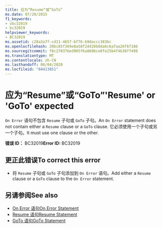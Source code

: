 ```yaml
---
title: 应为“Resume”或“GoTo”
ms.date: 07/20/2015
f1_keywords:
- vbc32019
- bc32019
helpviewer_keywords:
- BC32019
ms.assetid: c28a3a7f-cd11-4657-bf76-b9daccc383bc
ms.openlocfilehash: 20bc85f369e8a58f2d426b8da6c6afaa26f6f186
ms.sourcegitcommit: f8c270376ed905f6a8896ce0fe25b4f4b38ff498
ms.translationtype: MT
ms.contentlocale: zh-CN
ms.lasthandoff: 06/04/2020
ms.locfileid: "84413851"
---
```

# <a name="resume-or-goto-expected"></a><span data-ttu-id="8a1e3-102">应为“Resume”或“GoTo”</span><span class="sxs-lookup"><span data-stu-id="8a1e3-102">'Resume' or 'GoTo' expected</span></span>
<span data-ttu-id="8a1e3-103">`On Error` 语句不包含 `Resume` 子句或 `GoTo` 子句。</span><span class="sxs-lookup"><span data-stu-id="8a1e3-103">An `On Error` statement does not contain either a `Resume` clause or a `GoTo` clause.</span></span> <span data-ttu-id="8a1e3-104">它必须使用一个子句或另一个子句。</span><span class="sxs-lookup"><span data-stu-id="8a1e3-104">It must use one clause or the other.</span></span>  
  
 <span data-ttu-id="8a1e3-105">**错误 ID：** BC32019</span><span class="sxs-lookup"><span data-stu-id="8a1e3-105">**Error ID:** BC32019</span></span>  
  
## <a name="to-correct-this-error"></a><span data-ttu-id="8a1e3-106">更正此错误</span><span class="sxs-lookup"><span data-stu-id="8a1e3-106">To correct this error</span></span>  
  
- <span data-ttu-id="8a1e3-107">将 `Resume` 子句或 `GoTo` 子句添加到 `On Error` 语句。</span><span class="sxs-lookup"><span data-stu-id="8a1e3-107">Add either a `Resume` clause or a `GoTo` clause to the `On Error` statement.</span></span>  
  
## <a name="see-also"></a><span data-ttu-id="8a1e3-108">另请参阅</span><span class="sxs-lookup"><span data-stu-id="8a1e3-108">See also</span></span>

- [<span data-ttu-id="8a1e3-109">On Error 语句</span><span class="sxs-lookup"><span data-stu-id="8a1e3-109">On Error Statement</span></span>](../language-reference/statements/on-error-statement.md)
- [<span data-ttu-id="8a1e3-110">Resume 语句</span><span class="sxs-lookup"><span data-stu-id="8a1e3-110">Resume Statement</span></span>](../language-reference/statements/resume-statement.md)
- [<span data-ttu-id="8a1e3-111">GoTo 语句</span><span class="sxs-lookup"><span data-stu-id="8a1e3-111">GoTo Statement</span></span>](../language-reference/statements/goto-statement.md)
